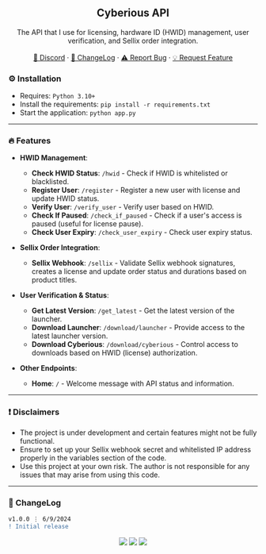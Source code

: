 <div align="center">
 
  <h2 align="center">Cyberious API</h2>
  <p align="center">
    The API that I use for licensing, hardware ID (HWID) management, user verification, and Sellix order integration.
    <br />
    <br />
    <a href="https://discord.cyberious.xyz">💬 Discord</a>
    ·
    <a href="#-changelog">📜 ChangeLog</a>
    ·
    <a href="https://github.com/sexfrance/Licensing-API/issues">⚠️ Report Bug</a>
    ·
    <a href="https://github.com/sexfrance/Licensing-API/issues">💡 Request Feature</a>
  </p>
</div>

### ⚙️ Installation

- Requires: `Python 3.10+`
- Install the requirements: `pip install -r requirements.txt`
- Start the application: `python app.py`

---

### 🔥 Features

- **HWID Management**:
  - **Check HWID Status**: `/hwid` - Check if HWID is whitelisted or blacklisted.
  - **Register User**: `/register` - Register a new user with license and update HWID status.
  - **Verify User**: `/verify_user` - Verify user based on HWID.
  - **Check If Paused**: `/check_if_paused` - Check if a user's access is paused (useful for license pause).
  - **Check User Expiry**: `/check_user_expiry` - Check user expiry status.

- **Sellix Order Integration**:
  - **Sellix Webhook**: `/sellix` - Validate Sellix webhook signatures, creates a license and update order status and durations based on product titles.

- **User Verification & Status**:
  - **Get Latest Version**: `/get_latest` - Get the latest version of the launcher.
  - **Download Launcher**: `/download/launcher` - Provide access to the latest launcher version.
  - **Download Cyberious**: `/download/cyberious` - Control access to downloads based on HWID (license) authorization.

- **Other Endpoints**:
  - **Home**: `/` - Welcome message with API status and information.

---

### ❗ Disclaimers

- The project is under development and certain features might not be fully functional.
- Ensure to set up your Sellix webhook secret and whitelisted IP address properly in the variables section of the code.
- Use this project at your own risk. The author is not responsible for any issues that may arise from using this code.

---

### 📜 ChangeLog

```diff
v1.0.0 ⋮ 6/9/2024
! Initial release
```
<p align="center">
  <img src="https://img.shields.io/github/license/sexfrance/Licensing-API.svg?style=for-the-badge&labelColor=black&color=f429ff&logo=IOTA"/>
  <img src="https://img.shields.io/github/stars/sexfrance/Licensing-API.svg?style=for-the-badge&labelColor=black&color=f429ff&logo=IOTA"/>
  <img src="https://img.shields.io/github/languages/top/sexfrance/Licensing-API.svg?style=for-the-badge&labelColor=black&color=f429ff&logo=python"/>
</p>
